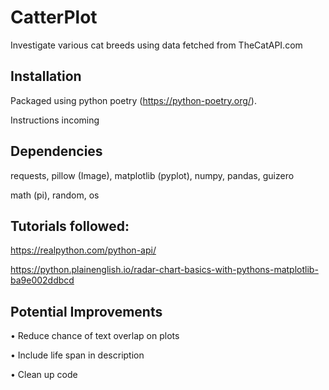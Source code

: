 # CatterPlot

Investigate various cat breeds using data fetched from TheCatAPI.com

## Installation

Packaged using python poetry (https://python-poetry.org/).

Instructions incoming

## Dependencies
requests, pillow (Image), matplotlib (pyplot), numpy, pandas, guizero

math (pi), random, os

## Tutorials followed:

https://realpython.com/python-api/ 

https://python.plainenglish.io/radar-chart-basics-with-pythons-matplotlib-ba9e002ddbcd



## Potential Improvements
• Reduce chance of text overlap on plots

• Include life span in description

• Clean up code
